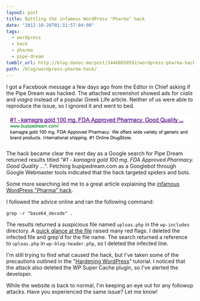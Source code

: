 ```yaml
---
layout: post
title: Battling the infamous WordPress "Pharma" hack
date: "2012-10-28T01:31:57-04:00"
tags:
  - wordpress
  - hack
  - pharma
  - pipe-dream
tumblr_url: http://blog.danoc.me/post/34468850592/wordpress-pharma-hack
path: /blog/wordpress-pharma-hack/
---
```


I got a Facebook message a few days ago from the Editor in Chief asking if the Pipe Dream was hacked. The attached screenshot showed ads for _cialis_ and _viagra_ instead of a popular Greek Life article. Neither of us were able to reproduce the issue, so I ignored it and went to bed.

![Screenshot of a WordPress Pharma Hack Google result](./pharma-hack-google-result.png)

The hack became clear the next day as a Google search for Pipe Dream returned results titled _"#1 - kamagra gold 100 mg. FDA Approved Pharmacy. Good Quality …"_. Fetching bupipedream.com as a Googlebot through Google Webmaster tools indicated that the hack targeted spiders and bots.

Some more searching led me to a great article explaining the [infamous WordPress "Pharma" hack](http://blog.sucuri.net/2010/07/understanding-and-cleaning-the-pharma-hack-on-wordpress.html).

I followed the advice online and ran the following command:

    grep -r "base64_decode" .

The results returned a suspicious file named `uploas.php` in the `wp-includes` directory. A [quick glance at the file](http://p.linode.com/7148) raised many red flags. I deleted the infected file and grep'd for the file name. The search returned a reference to `uploas.php` in `wp-blog-header.php`, so I deleted the infected line.

I'm still trying to find what caused the hack, but I've taken some of the precautions outlined in the "[Hardening WordPress](http://codex.wordpress.org/Hardening_WordPress)" tutorial. I noticed that the attack also deleted the WP Super Cache plugin, so I've alerted the developer.

While the website is back to normal, I'm keeping an eye out for any followup attacks. Have you experienced the same issue? Let me know!
